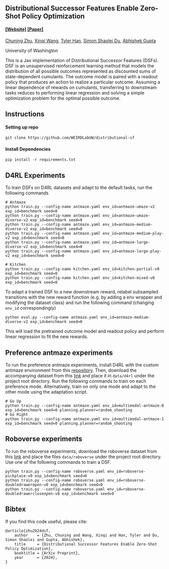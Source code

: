 ## Distributional Successor Features Enable Zero-Shot Policy Optimization

####  [[Website]](https://weirdlabuw.github.io/dsf/) [[Paper]](https://arxiv.org/abs/2403.06328) 

[Chuning Zhu](https://homes.cs.washington.edu/~zchuning/), [Xinqi Wang](https://elliotxinqiwang.github.io/), [Tyler Han](https://thanandnow.github.io/), [Simon Shaolei Du](https://simonshaoleidu.com/), [Abhishek Gupta](https://homes.cs.washington.edu/~abhgupta/)<br/>

University of Washington

This is a Jax implementation of Distributional Successor Features (DSFs). DSF is an unsupervised reinforcement learning method that models the distribution of all possible outcomes represented as discounted sums of state-dependent cumulants. The outcome model is paired with a readout policy that produces an action to realize a particular outcome. Assuming a linear dependence of rewards on cumulants, transferring to downstream tasks reduces to performing linear regression and solving a simple optimization problem for the optimal possible outcome. 

## Instructions

#### Setting up repo
```
git clone https://github.com/WEIRDLabUW/distributional-sf
```

#### Install Dependencies
```
pip install -r requirements.txt
```


## D4RL Experiments
To train DSFs on D4RL datasets and adapt to the default tasks, run the following commands
```
# Antmaze
python train.py --config-name antmaze.yaml env_id=antmaze-umaze-v2 exp_id=benchmark seed=0
python train.py --config-name antmaze.yaml env_id=antmaze-umaze-diverse-v2 exp_id=benchmark seed=0
python train.py --config-name antmaze.yaml env_id=antmaze-medium-diverse-v2 exp_id=benchmark seed=0
python train.py --config-name antmaze.yaml env_id=antmaze-medium-play-v2 exp_id=benchmark seed=0
python train.py --config-name antmaze.yaml env_id=antmaze-large-diverse-v2 exp_id=benchmark seed=0
python train.py --config-name antmaze.yaml env_id=antmaze-large-play-v2 exp_id=benchmark seed=0

# Kitchen
python train.py --config-name kitchen.yaml env_id=kitchen-partial-v0 exp_id=benchmark seed=0
python train.py --config-name kitchen.yaml env_id=kitchen-mixed-v0 exp_id=benchmark seed=0
```

To adapt a trained DSF to a new downstream reward, relabel subsampled transitions with the new reward function (e.g. by adding a env wrapper and modifying the dataset class) and run the following command (changing `env_id` correspondingly)
```
python eval.py --config-name antmaze.yaml env_id=antmaze-medium-diverse-v2 exp_id=benchmark seed=0
```
This will load the pretrained outcome model and readout policy and perform linear regression to fit the new rewards.

## Preference antmaze experiments
To run the preference antmaze experiments, install D4RL with the custom antmaze environment from this [repository](https://github.com/zchuning/D4RL). Then, download the accompanying dataset from this [link](https://drive.google.com/file/d/1msNLNNx35wr8fwPNXev0GnTzqoOGjYBx/view?usp=sharing) and place it in `data/d4rl` under the project root directory. Run the following commands to train on each preference mode. Alternatively, train on only one mode and adapt to the other mode using the adaptation script.

```
# Go Up
python train.py --config-name antmaze.yaml env_id=multimodal-antmaze-0 exp_id=benchmark seed=0 planning.planner=random_shooting
# Go Right
python train.py --config-name antmaze.yaml env_id=multimodal-antmaze-1 exp_id=benchmark seed=0 planning.planner=random_shooting
```


## Roboverse experiments
To run the roboverse experiments, download the roboverse dataset from this [link](https://drive.google.com/drive/folders/1jxBQE1adsFT1sWsfatbhiZG6Zkf3EW0Q) and place the files `data/roboverse` under the project root directory. Use one of the following commands to train a DSF.
```
python train.py --config-name roboverse.yaml env_id=roboverse-pickplace-v0 exp_id=benchmark seed=0
python train.py --config-name roboverse.yaml env_id=roboverse-doubledraweropen-v0 exp_id=benchmark seed=0
python train.py --config-name roboverse.yaml env_id=roboverse-doubledrawercloseopen-v0 exp_id=benchmark seed=0
```

## Bibtex
If you find this code useful, please cite:

```
@article{zhu2024dsf,
    author    = {Zhu, Chuning and Wang, Xinqi and Han, Tyler and Du, Simon Shaolei and Gupta, Abhishek},
    title     = {Distributional Successor Features Enable Zero-Shot Policy Optimization},
    booktitle = {ArXiv Preprint},
    year      = {2024},
}
```
